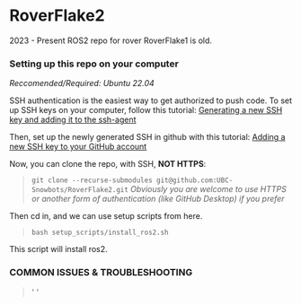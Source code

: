 # RoverFlake2
2023 - Present ROS2 repo for rover
RoverFlake1 is old.

### Setting up this repo on your computer
_Reccomended/Required: Ubuntu 22.04_

SSH authentication is the easiest way to get authorized to push code. 
To set up SSH keys on your computer, follow this tutorial: 
[Generating a new SSH key and adding it to the ssh-agent](https://docs.github.com/en/authentication/connecting-to-github-with-ssh/generating-a-new-ssh-key-and-adding-it-to-the-ssh-agent) 

Then, set up the newly generated SSH in github with this tutorial: [Adding a new SSH key to your GitHub account](https://docs.github.com/en/authentication/connecting-to-github-with-ssh/adding-a-new-ssh-key-to-your-github-account)

Now, you can clone the repo, with SSH, **NOT HTTPS**:

> `git clone --recurse-submodules git@github.com:UBC-Snowbots/RoverFlake2.git`
_Obviously you are welcome to use HTTPS or another form of authentication (like GitHub Desktop) if you prefer_

Then cd in, and we can use setup scripts from here. 

> `bash setup_scripts/install_ros2.sh`

This script will install ros2. 


### COMMON ISSUES & TROUBLESHOOTING

> ' '
